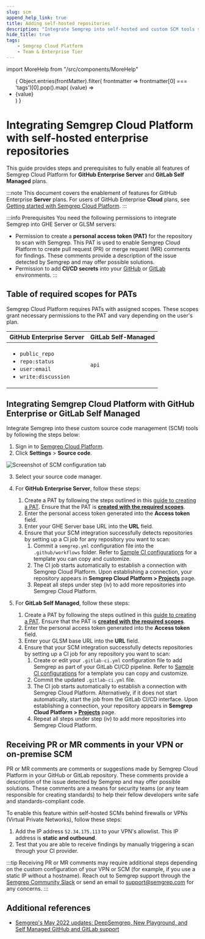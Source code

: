 ```yaml
---
slug: scm 
append_help_link: true
title: Adding self-hosted repositories 
description: "Integrate Semgrep into self-hosted and custom SCM tools such as GitHub Enterprise and GitLab Self Hosted."
hide_title: true
tags:
    - Semgrep Cloud Platform
    - Team & Enterprise Tier
---
```


import MoreHelp from "/src/components/MoreHelp"

<ul id="tag__badge-list">
{
Object.entries(frontMatter).filter(
    frontmatter => frontmatter[0] === 'tags')[0].pop().map(
    (value) => <li class='tag__badge-item'>{value}</li> )
}
</ul>

# Integrating Semgrep Cloud Platform with self-hosted enterprise repositories 

This guide provides steps and prerequisites to fully enable all features of Semgrep Cloud Platform for **GitHub Enterprise Server** and **GitLab Self Managed** plans. 

:::note
This document covers the enablement of features for GitHub Enterprise **Server** plans. For users of GitHub Enterprise **Cloud** plans, see [Getting started with Semgrep Cloud Platform](/semgrep-cloud-platform/getting-started).
:::


:::info Prerequisites
You need the following permissions to integrate Semgrep into GHE Server or GLSM servers:

* Permission to create a **personal access token (PAT)** for the repository to scan with Semgrep. This PAT is used to enable Semgrep Cloud Platform to create pull request (PR) or merge request (MR) comments for findings. These comments provide a description of the issue detected by Semgrep and may offer possible solutions.
* Permission to add **CI/CD secrets** into your [GitHub](https://docs.github.com/en/actions/security-guides/encrypted-secrets) or [GitLab](https://docs.gitlab.com/ee/ci/secrets/) environments.
:::

## Table of required scopes for PATs

Semgrep Cloud Platform requires PATs with assigned scopes. These scopes grant necessary permissions to the PAT and vary depending on the user's plan.

| GitHub Enterprise Server          | GitLab Self-Managed        |
|:---------------------------|:---------------------------|
| <ul><li>`public_repo`</li> <li>`repo:status`</li> <li>`user:email`</li> <li>`write:discussion`</li></ul> | `api` |


## Integrating Semgrep Cloud Platform with GitHub Enterprise or GitLab Self Managed 

Integrate Semgrep into these custom source code management (SCM) tools by following the steps below:

1. Sign in to [Semgrep Cloud Platform](https://semgrep.dev/login).
2. Click **Settings** > **Source code**.

<div class = "bordered">

![Screenshot of SCM configuration tab](/img/app-scm.png)

</div>

3. Select your source code manager.
4. For **GitHub Enterprise Server**, follow these steps:

    1. Create a PAT by following the steps outlined in this [guide to creating a PAT](https://docs.github.com/en/enterprise-server@3.1/authentication/keeping-your-account-and-data-secure/creating-a-personal-access-token). Ensure that the PAT is **[created with the required scopes](../scm/#table-of-required-scopes-for-pats)**.
    2. Enter the personal access token generated into the **Access token** field.
    3. Enter your GHE Server base URL into the **URL** field.
    4. Ensure that your SCM integration successfully detects repositories by setting up a CI job for any repository you want to scan:
        1. Commit a `semgrep.yml` configuration file into the `.github/workflows` folder. Refer to [Sample CI configurations](/docs/semgrep-ci/sample-ci-configs#github-actions) for a template you can copy and customize. 
        2. The CI job starts automatically to establish a connection with Semgrep Cloud Platform. Upon establishing a connection, your repository appears in **Semgrep Cloud Platform > [Projects](https://semgrep.dev/orgs/-/projects)** page.
       3. Repeat all steps under step (iv) to add more repositories into Semgrep Cloud Platform.
5. For **GitLab Self Managed**, follow these steps:
    1. Create a PAT by following the steps outlined in this [guide to creating a PAT](https://docs.gitlab.com/ee/user/profile/personal_access_tokens.html). Ensure that the PAT is **[created with the required scopes](../scm/#table-of-required-scopes-for-pats)**.
    2. Enter the personal access token generated into the **Access token** field.
    3. Enter your GLSM base URL into the **URL** field.
    4. Ensure that your SCM integration successfully detects repositories by setting up a CI job for any repository you want to scan:
        1. Create or edit your `.gitlab-ci.yml` configuration file to add Semgrep as part of your GitLab CI/CD pipeline. Refer to [Sample CI configurations](/docs/semgrep-ci/sample-ci-configs#gitlab-cicd) for a template you can copy and customize.
        2. Commit the updated `.gitlab-ci.yml` file.
        3. The CI job starts automatically to establish a connection with Semgrep Cloud Platform. Alternatively, if it does not start automatically, start the job from the GitLab CI/CD interface. Upon establishing a connection, your repository appears in **Semgrep Cloud Platform > [Projects](https://semgrep.dev/orgs/-/projects)** page.
       4. Repeat all steps under step (iv) to add more repositories into Semgrep Cloud Platform.

## Receiving PR or MR comments in your VPN or on-premise SCM

PR or MR comments are comments or suggestions made by Semgrep Cloud Platform in your GitHub or GitLab repository. These comments provide a description of the issue detected by Semgrep and may offer possible solutions. These comments are a means for security teams (or any team responsible for creating standards) to help their fellow developers write safe and standards-compliant code.

To enable this feature within self-hosted SCMs behind firewalls or VPNs (Virtual Private Networks), follow these steps:

 1. Add the IP address `52.34.175.113` to your VPN's allowlist. This IP address is **static and outbound**.
 2. Test that you are able to receive findings by manually triggering a scan through your CI provider.

:::tip
Receiving PR or MR comments may require additional steps depending on the custom configuration of your VPN or SCM (for example, if you use a static IP without a hostname). Reach out to Semgrep support through the [Semgrep Community Slack](https://go.semgrep.dev/slack) or send an email to [support@semgrep.com](mailto:support@semgrep.com) for any concerns.
:::

## Additional references
* [Semgrep's May 2022 updates: DeepSemgrep, New Playground, and Self Managed GitHub and GitLab support](https://semgrep.dev/blog/2022/semgreps-may-2022-updates/)


<MoreHelp />
